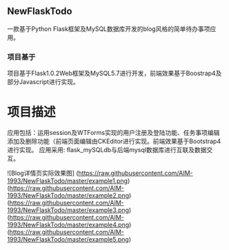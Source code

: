 ## NewFlaskTodo

一款基于Python Flask框架及MySQL数据库开发的blog风格的简单待办事项应用。

### 项目基于

项目基于Flask1.0.2Web框架及MySQL5.7进行开发，前端效果基于Boostrap4及部分Javascript进行实现。

# 项目描述
应用包括：运用session及WTForms实现的用户注册及登陆功能、任务事项编辑添加及删除功能（前端页面编辑由CKEditor进行实现。前端效果基于Bootstrap4进行实现。
应用采用: flask_mySQLdb与后端mysql数据库进行互联及数据交互。

![Blog详情页实际效果图]
(https://raw.githubusercontent.com/AIM-1993/NewFlaskTodo/master/example1.png)
(https://raw.githubusercontent.com/AIM-1993/NewFlaskTodo/master/example2.png)
(https://raw.githubusercontent.com/AIM-1993/NewFlaskTodo/master/example3.png)
(https://raw.githubusercontent.com/AIM-1993/NewFlaskTodo/master/example4.png)
(https://raw.githubusercontent.com/AIM-1993/NewFlaskTodo/master/example5.png)
